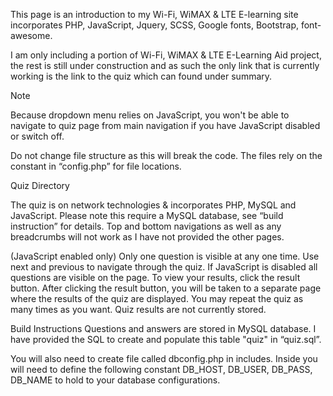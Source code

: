This page is an introduction to my Wi-Fi, WiMAX & LTE E-learning site incorporates PHP, JavaScript, Jquery, SCSS, Google fonts, Bootstrap, font-awesome.

I am only including a portion of Wi-Fi, WiMAX & LTE E-Learning Aid project, the rest is still under construction and as such the only link that is currently working is the link to the quiz which can found under summary.

Note

Because dropdown menu relies on JavaScript, you won't be able to navigate to quiz page from main navigation if you have JavaScript disabled or switch off.

Do not change file structure as this will break the code. The files rely on the constant in “config.php” for file locations.

Quiz Directory

The quiz is on network technologies & incorporates PHP, MySQL and JavaScript. Please note this require a MySQL database, see “build instruction” for details. Top and bottom navigations as well as any breadcrumbs will not work as I have not provided the other pages.

(JavaScript enabled only) Only one question is visible at any one time. Use next and previous to navigate through the quiz. If JavaScript is disabled all questions are visible on the page. To view your results, click the result button. After clicking the result button, you will be taken to a separate page where the results of the quiz are displayed. You may repeat the quiz as many times as you want. Quiz results are not currently stored.

Build Instructions Questions and answers are stored in MySQL database. I have provided the SQL to create and populate this table "quiz" in “quiz.sql”.

You will also need to create file called dbconfig.php in includes. Inside you will need to define the following constant DB_HOST, DB_USER, DB_PASS, DB_NAME to hold to your database configurations.
